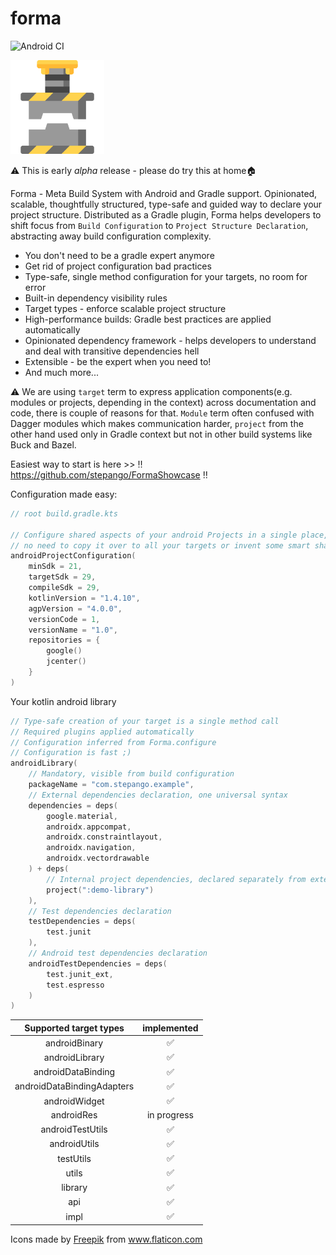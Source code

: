 # forma
![Android CI](https://github.com/stepango/forma/workflows/Android%20CI/badge.svg)

<img src="./press.svg" width="150" height="150">

⚠️ This is early *alpha* release - please do try this at home🏠

Forma - Meta Build System with Android and Gradle support. Opinionated, scalable, thoughtfully structured, type-safe and guided way to declare your project structure. Distributed as a Gradle plugin, Forma helps developers to shift focus from `Build Configuration` to `Project Structure Declaration`, abstracting away build configuration complexity.

- You don't need to be a gradle expert anymore
- Get rid of project configuration bad practices
- Type-safe, single method configuration for your targets, no room for error
- Built-in dependency visibility rules
- Target types - enforce scalable project structure
- High-performance builds: Gradle best practices are applied automatically
- Opinionated dependency framework - helps developers to understand and deal with transitive dependencies hell
- Extensible - be the expert when you need to!
- And much more...

⚠️ We are using `target` term to express application components(e.g. modules or projects, depending in the context) across documentation and code, there is couple of reasons for that. `Module` term often confused with Dagger modules which makes communication harder, `project` from the other hand used only in Gradle context but not in other build systems like Buck and Bazel.

Easiest way to start is here >> ‼️ https://github.com/stepango/FormaShowcase ‼️

Configuration made easy:

```kotlin
// root build.gradle.kts

// Configure shared aspects of your android Projects in a single place,
// no need to copy it over to all your targets or invent some smart sharing technique;)
androidProjectConfiguration(
    minSdk = 21,
    targetSdk = 29,
    compileSdk = 29,
    kotlinVersion = "1.4.10",
    agpVersion = "4.0.0",
    versionCode = 1,
    versionName = "1.0",
    repositories = {
        google()
        jcenter()
    }
)
```

Your kotlin android library

```kotlin
// Type-safe creation of your target is a single method call
// Required plugins applied automatically
// Configuration inferred from Forma.configure
// Configuration is fast ;)
androidLibrary(
    // Mandatory, visible from build configuration
    packageName = "com.stepango.example",
    // External dependencies declaration, one universal syntax
    dependencies = deps(
        google.material,
        androidx.appcompat,
        androidx.constraintlayout,
        androidx.navigation,
        androidx.vectordrawable
    ) + deps(
        // Internal project dependencies, declared separately from externals
        project(":demo-library")
    ),
    // Test dependencies declaration
    testDependencies = deps(
        test.junit
    ),
    // Android test dependencies declaration
    androidTestDependencies = deps(
        test.junit_ext,
        test.espresso
    )
)
```

|    Supported target types     | implemented |
|:-----------------------------:|:-----------:|
|         androidBinary         |      ✅      |
|         androidLibrary        |      ✅      |
|       androidDataBinding      |      ✅      |
|   androidDataBindingAdapters  |      ✅      |
|         androidWidget         |      ✅      |
|           androidRes          | in progress  |
|        androidTestUtils       |      ✅     |
|          androidUtils         |      ✅     |
|           testUtils           |      ✅      |
|             utils             |      ✅      |
|             library           |      ✅      |
|             api               |      ✅      |
|             impl              |      ✅      |



<div>Icons made by <a href="https://www.flaticon.com/authors/freepik" title="Freepik">Freepik</a> from <a href="https://www.flaticon.com/" title="Flaticon">www.flaticon.com</a></div>


